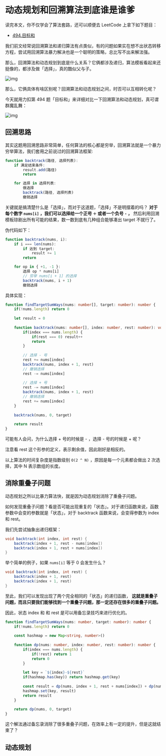 # 动态规划和回溯算法到底谁是谁爹

读完本文，你不仅学会了算法套路，还可以顺便去 LeetCode 上拿下如下题目：

* [494.目标和](https://leetcode.com/problems/target-sum/)

我们前文经常说回溯算法和递归算法有点类似，有的问题如果实在想不出状态转移方程，尝试用回溯算法暴力解决也是一个聪明的策略，总比写不出来解法强。

那么，回溯算法和动态规划到底是什么关系？它俩都涉及递归，算法模板看起来还挺像的，都涉及做「选择」，真的酷似父与子。

![img](https://gblobscdn.gitbook.com/assets%2F-LrtQOWSnDdXhp3kYN4k%2Fsync%2F5652c1bb8eee9ef28b27b0508610357c60b041c1.jpg?alt=media)

那么，它俩具体有啥区别呢？回溯算法和动态规划之间，时否可以互相转化呢？

今天就用力扣第 494 题「目标和」来详细对比一下回溯算法和动态规划，真可谓群魔乱舞：

![img](https://gblobscdn.gitbook.com/assets%2F-LrtQOWSnDdXhp3kYN4k%2Fsync%2F2ceac993e4d7c4d38114f2996c73e506cc101949.jpg?alt=media)

## 回溯思路

其实这题用回溯思路非常简单，任何算法的核心都是穷举，回溯算法就是一个暴力穷举算法，我们套用之前说过的回溯算法框架:

```js
function backtrack(路径, 选择列表):
    if 满足结束条件:
        result.add(路径)
        return

    for 选择 in 选择列表:
        做选择
        backtrack(路径, 选择列表)
        撤销选择
```

关键就是搞清楚什么是「选择」，而对于这道题，「选择」不是明摆着的吗？ **对于每个数字 `nums[i]` ，我们可以选择给一个正号 `＋` 或者一个负号 `-` ，** 然后利用回溯模板琼剧出所有可能的结果，数一数到底有几种组合能够凑出 target 不就行了。

伪代码如下：

```js
function backtrack(nums, i):
    if i === len(nums):
        if 达到 target:
            result += 1
        return

    for op in { +1, -1 }:
        选择 op * nums[i]
        // 穷举 nums[i + 1] 的选择
        backtrack(nums, i + 1)
        撤销选择
```

具体实现：

```typescript
function findTargetSumWays(nums: number[], target: number): number {
    if(!nums.length) return 0
    
    let result = 0
    
    function backtrack(nums: number[], index: number, rest: number): void {
        if(index === nums.length) {
            if(rest === 0) result++
            return
        }
        
        // 选择 - 号
        rest += nums[index]
        backtrack(nums, index + 1, rest)
        // 撤销选择
        rest -= nums[index]
        
        // 选择 + 号
        rest -= nums[index]
        backtrack(nums, index + 1, rest)
        // 撤销选择
        rest += nums[index]
    }
    
    backtrack(nums, 0, target)
    
    return result
}
```

可能有人会问，为什么选择 + 号的时候是 - ，选择 - 号的时候是 + 呢？

注意看 rest 这个形参的定义，表示剩余值，因此刚好是相反的。

以上算法的时间复杂度是指数级别 `O(2 ^ N)` ，原因是每一个元素都会做出 2 次选择，其中 N 表示数组的长度。

## 消除重叠子问题

动态规划之所以比暴力算法快，就是因为动态规划消除了重叠子问题。

如何发现重叠子问题？看是否可能出现重复的「状态」。对于递归函数来说，函数参数中会变的参数就是「状态」，对于 backtrack 函数来说，会变得参数为 index 和 rest。

我们先尝试抽象出递归框架：

```java
void backtrack(int index, int rest) {
    backtrack(index + 1, rest - nums[index])
    backtrack(index + 1, rest + nums[index])
}
```

举个简单的例子，如果 `nums[i]` 等于 0 会发生什么？

```java
void backtrack(int index, int rest) {
    backtrack(index + 1, rest)
    backtrack(index + 1, rest)
}
```

至此，我们可以发现出现了两个完全相同的「状态」的递归函数， **这就是重叠子问题，而且只要我们能够找到一个重叠子问题，那一定还存在很多的重叠子问题。**

因此，状态 index 和 和 rest 是可以用备忘录技巧来进行优化的。

```typescript
function findTargetSumWays(nums: number, target: number): number {
    if(!nums.length) return 0
    
    const hashmap = new Map<string, number>()
    
    function dp(nums: number, index: number, rest: number): number {
        if(index === nums.length) {
            if(!rest) return 1
            return 0
        }
        
        let key = `${index}-${rest}`
        if(hashmap.has(key)) return hashmap.get(key)
        
        const result = dp(nums, index + 1, rest + nums[index]) + dp(nums, index + 1, rest - nums[index])
        hashmap.set(key, result)
        return result
    }
    
    return dp(nums, 0, target)
}
```

这个解法通过备忘录消除了很多重叠子问题，在效率上有一定的提升，但是这就结束了？

## 动态规划

